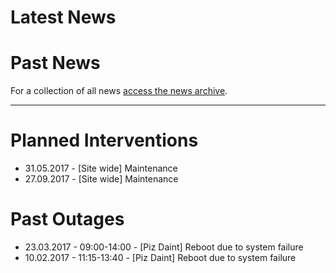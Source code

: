 # Latest News

<!-- start-news --><!-- end-news -->

# Past News
 
For a collection of all news [access the news archive](news).

---

# Planned Interventions

- 31.05.2017 - [Site wide] Maintenance
- 27.09.2017 - [Site wide] Maintenance

# Past Outages

- 23.03.2017 - 09:00-14:00 - [Piz Daint] Reboot due to system failure
- 10.02.2017 - 11:15-13:40 - [Piz Daint] Reboot due to system failure
